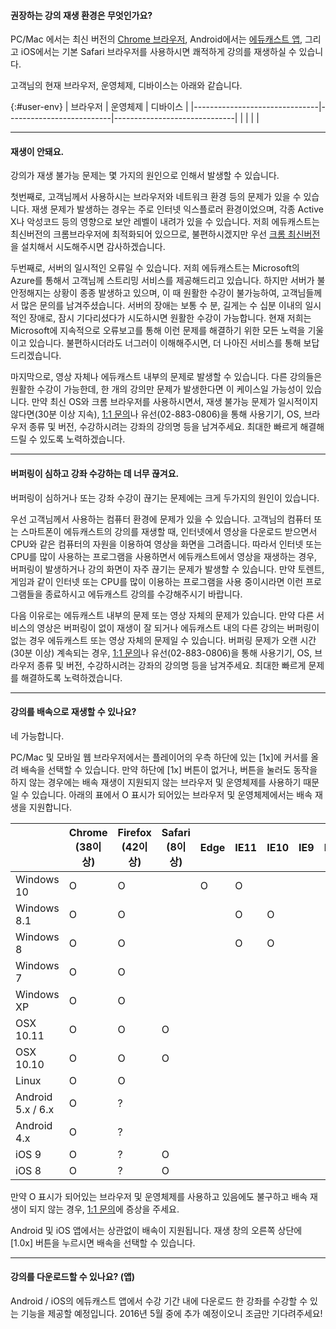 
#### 권장하는 강의 재생 환경은 무엇인가요?

PC/Mac 에서는 최신 버전의 [Chrome 브라우저](https://www.google.co.kr/chrome/browser/desktop/),
Android에서는 [에듀캐스트 앱](https://play.google.com/store/apps/details?id=com.tntcrowd.educast),
그리고 iOS에서는 기본 Safari 브라우저를 사용하시면 쾌적하게 강의를 재생하실 수 있습니다.

고객님의 현재 브라우저, 운영체제, 디바이스는 아래와 같습니다.
  
{:#user-env}
|            브라우저            |         운영체제         |            디바이스          |
|-------------------------------|--------------------------|------------------------------|
| <span class="browser"></span> | <span class="os"></span> | <span class="device"></span> |

---

#### 재생이 안돼요.
강의가 재생 불가능 문제는 몇 가지의 원인으로 인해서 발생할 수 있습니다.

첫번째로, 고객님께서 사용하시는 브라우저와 네트워크 환경 등의 문제가 있을 수 있습니다.
재생 문제가 발생하는 경우는 주로 인터넷 익스플로러 환경이었으며,
각종 Active X나 악성코드 등의 영향으로 보안 레벨이 내려가 있을 수 있습니다.
저희 에듀캐스트는 최신버전의 크롬브라우저에 최적화되어 있으므로,
불편하시겠지만 우선 [크롬 최신버전](https://www.google.co.kr/chrome/browser/desktop/)을 설치해서 시도해주시면 감사하겠습니다.

두번째로, 서버의 일시적인 오류일 수 있습니다.
저희 에듀캐스트는 Microsoft의 Azure를 통해서 고객님께 스트리밍 서비스를 제공해드리고 있습니다.
하지만 서버가 불안정해지는 상황이 종종 발생하고 있으며,
이 때 원활한 수강이 불가능하여, 고객님들께서 많은 문의를 남겨주셨습니다.
서버의 장애는 보통 수 분, 길게는 수 십분 이내의 일시적인 장애로, 잠시 기다리셨다가 시도하시면 원활한 수강이 가능합니다.
현재 저희는 Microsoft에 지속적으로 오류보고를 통해 이런 문제를 해결하기 위한 모든 노력을 기울이고 있습니다.
불편하시더라도 너그러이 이해해주시면, 더 나아진 서비스를 통해 보답드리겠습니다.

마지막으로, 영상 자체나 에듀캐스트 내부의 문제로 발생할 수 있습니다.
다른 강의들은 원활한 수강이 가능한데, 한 개의 강의만 문제가 발생한다면 이 케이스일 가능성이 있습니다.
만약 최신 OS와 크롬 브라우저를 사용하시면서, 재생 불가능 문제가 일시적이지 않다면(30분 이상 지속),
[1:1 문의](https://educast.pro/support/qna/create/)나 유선(02-883-0806)을 통해 사용기기, OS, 브라우저 종류 및 버전, 수강하시려는 강좌의 강의명 등을 남겨주세요.
최대한 빠르게 해결해드릴 수 있도록 노력하겠습니다.

---

#### 버퍼링이 심하고 강좌 수강하는 데 너무 끊겨요.
버퍼링이 심하거나 또는 강좌 수강이 끊기는 문제에는 크게 두가지의 원인이 있습니다.

우선 고객님께서 사용하는 컴퓨터 환경에 문제가 있을 수 있습니다.
고객님의 컴퓨터 또는 스마트폰이 에듀캐스트의 강의를 재생할 때, 인터넷에서 영상을 다운로드 받으면서
CPU와 같은 컴퓨터의 자원을 이용하여 영상을 화면을 그려줍니다.
따라서 인터넷 또는 CPU를 많이 사용하는 프로그램을 사용하면서 에듀캐스트에서 영상을 재생하는 경우,
버퍼링이 발생하거나 강의 화면이 자주 끊기는 문제가 발생할 수 있습니다.
만약 토렌트, 게임과 같이 인터넷 또는 CPU를 많이 이용하는 프로그램을 사용 중이시라면 이런 프로그램들을
종료하시고 에듀캐스트 강의를 수강해주시기 바랍니다.

다음 이유로는 에듀캐스트 내부의 문제 또는 영상 자체의 문제가 있습니다.
만약 다른 서비스의 영상은 버퍼링이 없이 재생이 잘 되거나 에듀캐스트 내의 다른 강의는 버퍼링이 없는 경우
에듀캐스트 또는 영상 자체의 문제일 수 있습니다. 버퍼링 문제가 오랜 시간(30분 이상) 계속되는 경우,
[1:1 문의](https://educast.pro/support/qna/create/)나 유선(02-883-0806)을 통해 사용기기, OS, 브라우저 종류 및 버전, 수강하시려는 강좌의 강의명 등을 남겨주세요. 최대한 빠르게 문제를 해결하도록 노력하겠습니다.

---

#### 강의를 배속으로 재생할 수 있나요?
네 가능합니다.

PC/Mac 및 모바일 웹 브라우저에서는 플레이어의 우측 하단에 있는 [1x]에 커서를 올려 배속을 선택할 수 있습니다.
만약 하단에 [1x] 버튼이 없거나, 버튼을 눌러도 동작을 하지 않는 경우에는 배속 재생이 지원되지 않는 브라우저 및 운영체제를 사용하기 때문일 수 있습니다.
아래의 표에서 O 표시가 되어있는 브라우저 및 운영체제에서는 배속 재생을 지원합니다.

|                   | Chrome<br>(38이상) | Firefox<br>(42이상) | Safari<br>(8이상) | Edge | IE11 | IE10 | IE9 | IE8 | Android<br>Browser |
|-------------------|-----------------|------------------|----------------|------|------|------|-----|-----|-----------------|
| Windows 10        |        O        |         O        |                |   O  |   O  |      |     |     |                 |
| Windows 8.1       |        O        |         O        |                |      |   O  |   O  |     |     |                 |
| Windows 8         |        O        |         O        |                |      |   O  |   O  |     |     |                 |
| Windows 7         |        O        |         O        |                |      |      |      |     |     |                 |
| Windows XP        |        O        |         O        |                |      |      |      |     |     |                 |
| OSX 10.11         |        O        |         O        |        O       |      |      |      |     |     |                 |
| OSX 10.10         |        O        |         O        |        O       |      |      |      |     |     |                 |
| Linux             |        O        |         O        |                |      |      |      |     |     |                 |
| Android 5.x / 6.x |        O        |         ?        |                |      |      |      |     |     |        O        |
| Android 4.x       |        O        |         ?        |                |      |      |      |     |     |        O        |
| iOS 9             |        O        |         ?        |        O       |      |      |      |     |     |                 |
| iOS 8             |        O        |         ?        |        O       |      |      |      |     |     |                 |

만약 O 표시가 되어있는 브라우저 및 운영체제를 사용하고 있음에도 불구하고 배속 재생이 되지 않는 경우,
[1:1 문의](https://educast.pro/support/qna/create/)에 증상을 주세요.

Android 및 iOS 앱에서는 상관없이 배속이 지원됩니다. 재생 창의 오른쪽 상단에 [1.0x] 버튼을 누르시면 배속을 선택할 수 있습니다.

---

#### 강의를 다운로드할 수 있나요? (앱)
Android / iOS의 에듀캐스트 앱에서 수강 기간 내에 다운로드 한 강좌를 수강할 수 있는 기능을 제공할 예정입니다.
2016년 5월 중에 추가 예정이오니 조금만 기다려주세요!
